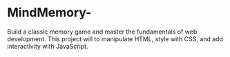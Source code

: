 # MindMemory-
Build a classic memory game and master the fundamentals of web development.  This project will to manipulate HTML, style with CSS, and add interactivity with JavaScript.
